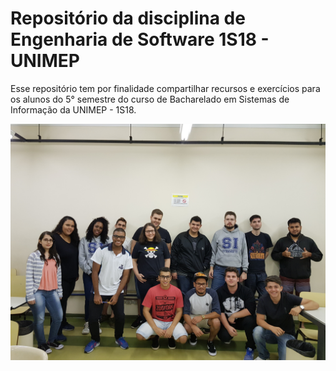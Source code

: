# Repositório da disciplina de Engenharia de Software 1S18 - UNIMEP

Esse repositório tem por finalidade compartilhar recursos e exercícios para os alunos do 5° semestre do curso de Bacharelado em Sistemas de Informação da UNIMEP - 1S18.

![alt text](https://github.com/cesariojr/unimepEngSw1S18/blob/master/20180315_215526.jpg "A melhor turma da UNIMEP !!!")

